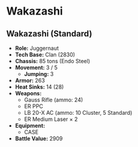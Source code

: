 # Wakazashi
## Wakazashi (Standard)
- **Role:** Juggernaut
- **Tech Base:** Clan (2830)
- **Chassis:** 85 tons (Endo Steel)
- **Movement:** 3 / 5
  - **Jumping:** 3
- **Armor:** 263
- **Heat Sinks:** 14 (28)
- **Weapons:**
  - Gauss Rifle (ammo: 24)
  - ER PPC
  - LB 20-X AC (ammo: 10 Cluster, 5 Standard)
  - ER Medium Laser × 2
- **Equipment:**
  - CASE
- **Battle Value:** 2909

